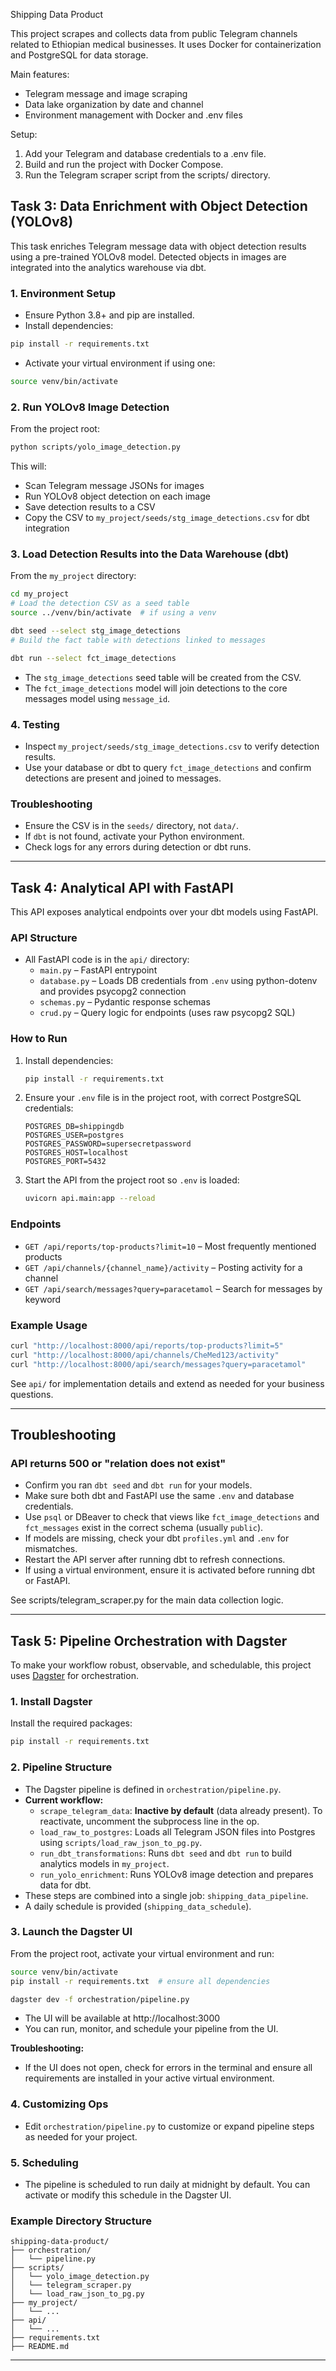 Shipping Data Product

This project scrapes and collects data from public Telegram channels related to Ethiopian medical businesses. 
It uses Docker for containerization and PostgreSQL for data storage.

Main features:
- Telegram message and image scraping
- Data lake organization by date and channel
- Environment management with Docker and .env files

Setup:
1. Add your Telegram and database credentials to a .env file.
2. Build and run the project with Docker Compose.
3. Run the Telegram scraper script from the scripts/ directory.



## Task 3: Data Enrichment with Object Detection (YOLOv8)

This task enriches Telegram message data with object detection results using a pre-trained YOLOv8 model. Detected objects in images are integrated into the analytics warehouse via dbt.

### 1. Environment Setup

- Ensure Python 3.8+ and pip are installed.
- Install dependencies:

```sh
pip install -r requirements.txt
```

- Activate your virtual environment if using one:
```sh
source venv/bin/activate
```

### 2. Run YOLOv8 Image Detection

From the project root:
```sh
python scripts/yolo_image_detection.py
```
This will:
- Scan Telegram message JSONs for images
- Run YOLOv8 object detection on each image
- Save detection results to a CSV
- Copy the CSV to `my_project/seeds/stg_image_detections.csv` for dbt integration

### 3. Load Detection Results into the Data Warehouse (dbt)

From the `my_project` directory:
```sh
cd my_project
# Load the detection CSV as a seed table
source ../venv/bin/activate  # if using a venv

dbt seed --select stg_image_detections
# Build the fact table with detections linked to messages

dbt run --select fct_image_detections
```

- The `stg_image_detections` seed table will be created from the CSV.
- The `fct_image_detections` model will join detections to the core messages model using `message_id`.

### 4. Testing
- Inspect `my_project/seeds/stg_image_detections.csv` to verify detection results.
- Use your database or dbt to query `fct_image_detections` and confirm detections are present and joined to messages.

### Troubleshooting
- Ensure the CSV is in the `seeds/` directory, not `data/`.
- If `dbt` is not found, activate your Python environment.
- Check logs for any errors during detection or dbt runs.

---

## Task 4: Analytical API with FastAPI

This API exposes analytical endpoints over your dbt models using FastAPI.

### API Structure

- All FastAPI code is in the `api/` directory:
    - `main.py` – FastAPI entrypoint
    - `database.py` – Loads DB credentials from `.env` using python-dotenv and provides psycopg2 connection
    - `schemas.py` – Pydantic response schemas
    - `crud.py` – Query logic for endpoints (uses raw psycopg2 SQL)

### How to Run

1. Install dependencies:
    ```sh
    pip install -r requirements.txt
    ```
2. Ensure your `.env` file is in the project root, with correct PostgreSQL credentials:
    ```env
    POSTGRES_DB=shippingdb
    POSTGRES_USER=postgres
    POSTGRES_PASSWORD=supersecretpassword
    POSTGRES_HOST=localhost
    POSTGRES_PORT=5432
    ```
3. Start the API from the project root so `.env` is loaded:
    ```sh
    uvicorn api.main:app --reload
    ```

### Endpoints

- `GET /api/reports/top-products?limit=10` – Most frequently mentioned products
- `GET /api/channels/{channel_name}/activity` – Posting activity for a channel
- `GET /api/search/messages?query=paracetamol` – Search for messages by keyword

### Example Usage

```sh
curl "http://localhost:8000/api/reports/top-products?limit=5"
curl "http://localhost:8000/api/channels/CheMed123/activity"
curl "http://localhost:8000/api/search/messages?query=paracetamol"
```

See `api/` for implementation details and extend as needed for your business questions.

---

## Troubleshooting

### API returns 500 or "relation does not exist"
- Confirm you ran `dbt seed` and `dbt run` for your models.
- Make sure both dbt and FastAPI use the same `.env` and database credentials.
- Use `psql` or DBeaver to check that views like `fct_image_detections` and `fct_messages` exist in the correct schema (usually `public`).
- If models are missing, check your dbt `profiles.yml` and `.env` for mismatches.
- Restart the API server after running dbt to refresh connections.
- If using a virtual environment, ensure it is activated before running dbt or FastAPI.

See scripts/telegram_scraper.py for the main data collection logic.

---

## Task 5: Pipeline Orchestration with Dagster

To make your workflow robust, observable, and schedulable, this project uses [Dagster](https://dagster.io/) for orchestration.

### 1. Install Dagster

Install the required packages:
```sh
pip install -r requirements.txt
```

### 2. Pipeline Structure
- The Dagster pipeline is defined in `orchestration/pipeline.py`.
- **Current workflow:**
  - `scrape_telegram_data`: **Inactive by default** (data already present). To reactivate, uncomment the subprocess line in the op.
  - `load_raw_to_postgres`: Loads all Telegram JSON files into Postgres using `scripts/load_raw_json_to_pg.py`.
  - `run_dbt_transformations`: Runs `dbt seed` and `dbt run` to build analytics models in `my_project`.
  - `run_yolo_enrichment`: Runs YOLOv8 image detection and prepares data for dbt.
- These steps are combined into a single job: `shipping_data_pipeline`.
- A daily schedule is provided (`shipping_data_schedule`).

### 3. Launch the Dagster UI

From the project root, activate your virtual environment and run:
```sh
source venv/bin/activate
pip install -r requirements.txt  # ensure all dependencies

dagster dev -f orchestration/pipeline.py
```
- The UI will be available at http://localhost:3000
- You can run, monitor, and schedule your pipeline from the UI.

**Troubleshooting:**
- If the UI does not open, check for errors in the terminal and ensure all requirements are installed in your active virtual environment.

### 4. Customizing Ops
- Edit `orchestration/pipeline.py` to customize or expand pipeline steps as needed for your project.

### 5. Scheduling
- The pipeline is scheduled to run daily at midnight by default. You can activate or modify this schedule in the Dagster UI.

### Example Directory Structure
```
shipping-data-product/
├── orchestration/
│   └── pipeline.py
├── scripts/
│   └── yolo_image_detection.py
│   └── telegram_scraper.py
│   └── load_raw_json_to_pg.py
├── my_project/
│   └── ...
├── api/
│   └── ...
├── requirements.txt
├── README.md
```

---